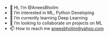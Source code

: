 - 👋 Hi, I’m @AneesBholim
- 👀 I’m interested in ML, Python Developing
- 🌱 I’m currently learning Deep Learning
- 💞️ I’m looking to collaborate on projects on ML
- 📫 How to reach me aneesbholim@yahoo.com

<!---
AneesBholim/AneesBholim is a ✨ special ✨ repository because its `README.md` (this file) appears on your GitHub profile.
You can click the Preview link to take a look at your changes.
--->
